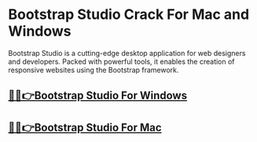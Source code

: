 # Bootstrap Studio Crack For Mac and Windows

Bootstrap Studio is a cutting-edge desktop application for web designers and developers. Packed with powerful tools, it enables the creation of responsive websites using the Bootstrap framework. 

## [🎉🚀👉Bootstrap Studio For Windows ](https://fullsetup.pro/dl/)

##  [🎉🚀👉Bootstrap Studio For Mac](https://fullsetup.pro/dl/)
